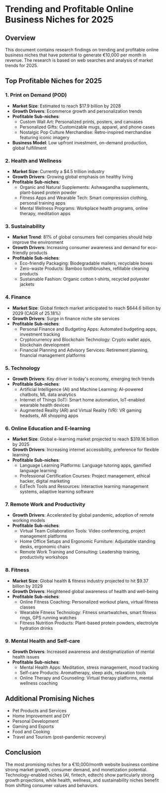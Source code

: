# Trending and Profitable Online Business Niches for 2025

## Overview
This document contains research findings on trending and profitable online business niches that have potential to generate €10,000 per month in revenue. The research is based on web searches and analysis of market trends for 2025.

## Top Profitable Niches for 2025

### 1. Print on Demand (POD)
- **Market Size**: Estimated to reach $17.9 billion by 2028
- **Growth Drivers**: Ecommerce growth and personalization trends
- **Profitable Sub-niches**:
  - Custom Wall Art: Personalized prints, posters, and canvases
  - Personalized Gifts: Customizable mugs, apparel, and phone cases
  - Nostalgic Pop Culture Merchandise: Retro-inspired merchandise featuring iconic imagery
- **Business Model**: Low upfront investment, on-demand production, global fulfillment

### 2. Health and Wellness
- **Market Size**: Currently a $4.5 trillion industry
- **Growth Drivers**: Growing global emphasis on healthy living
- **Profitable Sub-niches**:
  - Organic and Natural Supplements: Ashwagandha supplements, plant-based protein powder
  - Fitness Apps and Wearable Tech: Smart compression clothing, personal training apps
  - Mental Wellness Programs: Workplace health programs, online therapy, meditation apps

### 3. Sustainability
- **Market Trend**: 81% of global consumers feel companies should help improve the environment
- **Growth Drivers**: Increasing consumer awareness and demand for eco-friendly products
- **Profitable Sub-niches**:
  - Eco-friendly Packaging: Biodegradable mailers, recyclable boxes
  - Zero-waste Products: Bamboo toothbrushes, refillable cleaning products
  - Sustainable Fashion: Organic cotton t-shirts, recycled polyester jackets

### 4. Finance
- **Market Size**: Global fintech market anticipated to reach $644.6 billion by 2029 (CAGR of 25.18%)
- **Growth Drivers**: Surge in finance niche site services
- **Profitable Sub-niches**:
  - Personal Finance and Budgeting Apps: Automated budgeting apps, investment tracking
  - Cryptocurrency and Blockchain Technology: Crypto wallet apps, blockchain development
  - Financial Planning and Advisory Services: Retirement planning, financial management platforms

### 5. Technology
- **Growth Drivers**: Key driver in today's economy, emerging tech trends
- **Profitable Sub-niches**:
  - Artificial Intelligence (AI) and Machine Learning: AI-powered chatbots, ML data analytics
  - Internet of Things (IoT): Smart home automation, IoT-enabled wearable health devices
  - Augmented Reality (AR) and Virtual Reality (VR): VR gaming headsets, AR shopping apps

### 6. Online Education and E-learning
- **Market Size**: Global e-learning market projected to reach $319.16 billion by 2025
- **Growth Drivers**: Increasing internet accessibility, preference for flexible learning
- **Profitable Sub-niches**:
  - Language Learning Platforms: Language tutoring apps, gamified language learning
  - Professional Certification Courses: Project management, ethical hacker, digital marketing
  - EdTech Tools and Resources: Interactive learning management systems, adaptive learning software

### 7. Remote Work and Productivity
- **Growth Drivers**: Accelerated by global pandemic, adoption of remote working models
- **Profitable Sub-niches**:
  - Virtual Team Collaboration Tools: Video conferencing, project management platforms
  - Home Office Setups and Ergonomic Furniture: Adjustable standing desks, ergonomic chairs
  - Remote Work Training and Consulting: Leadership training, productivity workshops

### 8. Fitness
- **Market Size**: Global health & fitness industry projected to hit $9.37 billion by 2029
- **Growth Drivers**: Heightened global awareness of health and well-being
- **Profitable Sub-niches**:
  - Online Fitness Coaching: Personalized workout plans, virtual fitness classes
  - Wearable Fitness Technology: Fitness smartwatches, smart fitness rings, GPS running watches
  - Fitness Nutrition Products: Plant-based protein powders, electrolyte hydration drinks

### 9. Mental Health and Self-care
- **Growth Drivers**: Increased awareness and destigmatization of mental health issues
- **Profitable Sub-niches**:
  - Mental Health Apps: Meditation, stress management, mood tracking
  - Self-care Products: Aromatherapy, sleep aids, relaxation tools
  - Online Therapy and Counseling: Virtual therapy platforms, mental wellness coaching

## Additional Promising Niches
- Pet Products and Services
- Home Improvement and DIY
- Personal Development
- Gaming and Esports
- Food and Cooking
- Travel and Tourism (post-pandemic recovery)

## Conclusion
The most promising niches for a €10,000/month website business combine strong market growth, consumer demand, and monetization potential. Technology-enabled niches (AI, fintech, edtech) show particularly strong growth projections, while health, wellness, and sustainability niches benefit from shifting consumer values and behaviors.
